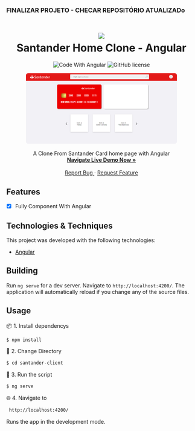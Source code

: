 


<h3>FINALIZAR PROJETO - CHECAR REPOSITÓRIO ATUALIZADo</h3>



<div align="center">

<h1 align="center">
 <img src="https://user-images.githubusercontent.com/45159366/101415619-1b103500-389d-11eb-83f8-74f87abf5eaf.png">
  <br />
  Santander Home Clone - Angular
</h1>

  <!-- project badges -->
  <p align="center">
 <!--
   <img 
      alt="Project programing languages count" 
      src="https://img.shields.io/github/languages/count/felipeAguiarCode/node-js-bulk-downloader?color=6A57D5"
    >
 -->
  <!--
    <img 
      alt="Last commit on GitHub" 
      src="https://img.shields.io/github/last-commit/felipeAguiarCode/node-js-bulk-downloader?color=6A57D5"
    >
  -->
    <img 
        src="https://img.shields.io/badge/Code%20With-Angular%2016-E31918?logo=angular" 
        alt="Code With Angular">
   	<img 
      alt="GitHub license" 
      src="https://img.shields.io/github/license/felipeAguiarCode/angular-santander-home-clone?color=E31918"
    >
  </p> 

<div align="center">
  	<a href="#">
      <img src=".github/assets/preview.png" width="400" alt="preview" />
  	</a>
</div>

  <!-- project description and menu -->
  <p align="center">
      A Clone From Santander Card home page with Angular
    <br />
    <a 
      href="## Usage">
      <strong>Navigate Live Demo Now »</strong>
    </a>
    <br />
    <br />
    <a 
      href="https://github.com/felipeAguiarCode/
		angular-santander-home-clone/issues">
      Report Bug
    </a>
    ·
    <a 
      href="https://github.com/felipeAguiarCode/
			angular-santander-home-clone/issues/new">
      Request Feature
    </a>
  </p>
</div>

## Features
- [x] Fully Component With Angular

## Technologies & Techniques

This project was developed with the following technologies:
-   [Angular](https://angular.io)


## Building

Run `ng serve` for a dev server. Navigate to `http://localhost:4200/`. The application will automatically reload if you change any of the source files.

## Usage

📦 1. Install dependencys

```bash
$ npm install
```

📁 2. Change Directory

```bash
$ cd santander-client
```

🔧 3. Run the script

```bash
$ ng serve
```

🌐 4. Navigate to

```bash 
 http://localhost:4200/
```
Runs the app in the development mode.<br/>

